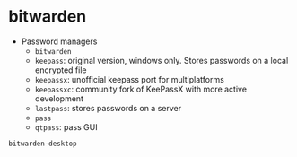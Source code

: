 # bitwarden

- Password managers
  - `bitwarden`
  - `keepass`: original version, windows only. Stores passwords on a local encrypted file
  - `keepassx`: unofficial keepass port for multiplatforms
  - `keepassxc`: community fork of KeePassX with more active development
  - `lastpass`: stores passwords on a server
  - `pass`
  - `qtpass`: pass GUI

```shell
bitwarden-desktop
```
